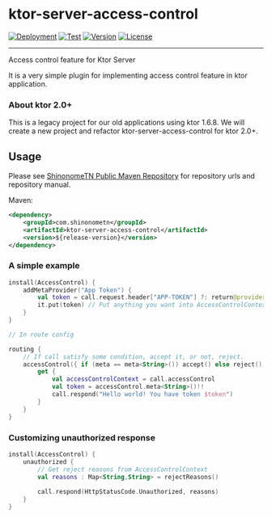 # ktor-server-access-control

[![Deployment](https://github.com/ShinonomeTN/ktor-server-access-control/actions/workflows/deploy-shinonometn.yml/badge.svg)](https://github.com/ShinonomeTN/ktor-server-access-control/actions/workflows/deploy-shinonometn.yml)
[![Test](https://github.com/ShinonomeTN/ktor-server-access-control/actions/workflows/test-maven.yml/badge.svg)](https://github.com/ShinonomeTN/ktor-server-access-control/actions/workflows/test-maven.yml)
[![Version](https://img.shields.io/github/v/release/ShinonomeTN/ktor-server-access-control?include_prereleases)](https://github.com/ShinonomeTN/ktor-server-access-control/releases)
[![License](https://img.shields.io/github/license/ShinonomeTN/ktor-server-access-control)](https://github.com/ShinonomeTN/ktor-server-access-control/blob/master/LICENSE)

---

Access control feature for Ktor Server

It is a very simple plugin for implementing access control feature in ktor application.

### About ktor 2.0+

This is a legacy project for our old applications using ktor 1.6.8. 
We will create a new project and refactor ktor-server-access-control for ktor 2.0+.

## Usage

Please see [ShinonomeTN Public Maven Repository](https://github.com/ShinonomeTN/maven-public) for repository urls and repository manual.

Maven:
```xml
<dependency>
    <groupId>com.shinonometn</groupId>
    <artifactId>ktor-server-access-control</artifactId>
    <version>${release-version}</version>
</dependency>
```

### A simple example

```kotlin
install(AccessControl) {
    addMetaProvider("App Token") {
        val token = call.request.header["APP-TOKEN"] ?: return@provider
        it.put(token) // Put anything you want into AccessControlContext
    }
}

// In route config

routing {
    // If call satisfy some condition, accept it, or not, reject.
    accessControl({ if (meta == meta<String>()) accept() else reject() }) {
        get {
            val accessControlContext = call.accessControl
            val token = accessControl.meta<String>()!!
            call.respond("Hello world! You have token $token")
        }
    }
}

```

### Customizing unauthorized response

```kotlin
install(AccessControl) {
    unauthorized {
        // Get reject reasons from AccessControlContext
        val reasons : Map<String,String> = rejectReasons()
        
        call.respond(HttpStatusCode.Unauthorized, reasons)
    }
}
```